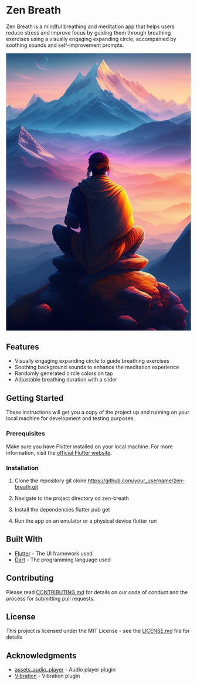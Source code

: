 # Zen Breath

Zen Breath is a mindful breathing and meditation app that helps users reduce stress and improve focus by guiding them through breathing exercises using a visually engaging expanding circle, accompanied by soothing sounds and self-improvement prompts.

![Zen Breath App Screenshot](./assets/zen_background.jpg)

## Features

- Visually engaging expanding circle to guide breathing exercises
- Soothing background sounds to enhance the meditation experience
- Randomly generated circle colors on tap
- Adjustable breathing duration with a slider

## Getting Started

These instructions will get you a copy of the project up and running on your local machine for development and testing purposes.

### Prerequisites

Make sure you have Flutter installed on your local machine. For more information, visit the [official Flutter website](https://flutter.dev).

### Installation

1. Clone the repository
git clone https://github.com/your_username/zen-breath.git

2. Navigate to the project directory
cd zen-breath

3. Install the dependencies
flutter pub get

4. Run the app on an emulator or a physical device
flutter run

## Built With

- [Flutter](https://flutter.dev) - The UI framework used
- [Dart](https://dart.dev) - The programming language used

## Contributing

Please read [CONTRIBUTING.md](https://github.com/your_username/zen-breath/blob/main/CONTRIBUTING.md) for details on our code of conduct and the process for submitting pull requests.

## License

This project is licensed under the MIT License - see the [LICENSE.md](https://github.com/your_username/zen-breath/blob/main/LICENSE.md) file for details

## Acknowledgments

- [assets_audio_player](https://pub.dev/packages/assets_audio_player) - Audio player plugin
- [Vibration](https://pub.dev/packages/vibration) - Vibration plugin